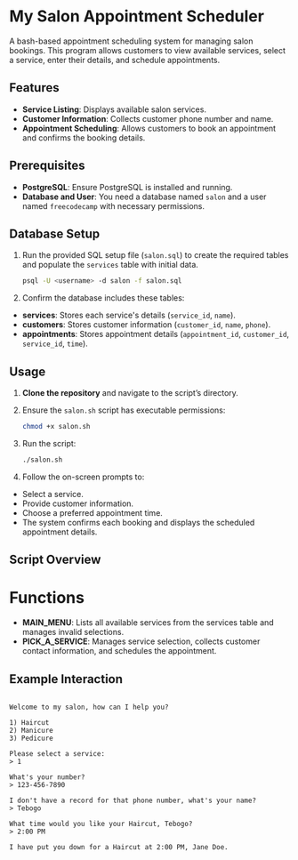 # My Salon Appointment Scheduler

A bash-based appointment scheduling system for managing salon bookings. This program allows customers to view available services, select a service, enter their details, and schedule appointments.

## Features

- **Service Listing**: Displays available salon services.
- **Customer Information**: Collects customer phone number and name.
- **Appointment Scheduling**: Allows customers to book an appointment and confirms the booking details.

## Prerequisites

- **PostgreSQL**: Ensure PostgreSQL is installed and running.
- **Database and User**: You need a database named `salon` and a user named `freecodecamp` with necessary permissions.

## Database Setup

1. Run the provided SQL setup file (`salon.sql`) to create the required tables and populate the `services` table with initial data.
   ```bash
   psql -U <username> -d salon -f salon.sql
2. Confirm the database includes these tables:
- **services**: Stores each service's details (`service_id`, `name`).
- **customers**: Stores customer information (`customer_id`, `name`, `phone`).
- **appointments**: Stores appointment details (`appointment_id`, `customer_id`, `service_id`, `time`).

## Usage

1. **Clone the repository** and navigate to the script’s directory.

2. Ensure the `salon.sh` script has executable permissions:
   ```bash
   chmod +x salon.sh
3. Run the script:
   ```bash
   ./salon.sh
4. Follow the on-screen prompts to:
- Select a service.
- Provide customer information.
- Choose a preferred appointment time.
- The system confirms each booking and displays the scheduled appointment details.

## Script Overview

# Functions
- **MAIN_MENU**: Lists all available services from the services table and manages invalid selections.
- **PICK_A_SERVICE**: Manages service selection, collects customer contact information, and schedules the appointment.

## Example Interaction

~~~~ My Salon ~~~~

Welcome to my salon, how can I help you?

1) Haircut
2) Manicure
3) Pedicure

Please select a service:
> 1

What's your number?
> 123-456-7890

I don't have a record for that phone number, what's your name?
> Tebogo

What time would you like your Haircut, Tebogo?
> 2:00 PM

I have put you down for a Haircut at 2:00 PM, Jane Doe.
